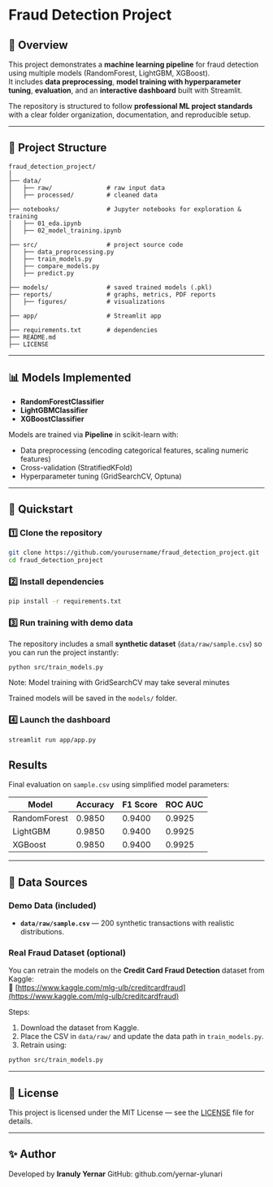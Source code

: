 
# Fraud Detection Project

## 📌 Overview
This project demonstrates a **machine learning pipeline** for fraud detection using multiple models (RandomForest, LightGBM, XGBoost).  
It includes **data preprocessing**, **model training with hyperparameter tuning**, **evaluation**, and an **interactive dashboard** built with Streamlit.

The repository is structured to follow **professional ML project standards** with a clear folder organization, documentation, and reproducible setup.

---

## 📂 Project Structure
```
fraud_detection_project/
│
├── data/
│   ├── raw/               # raw input data
│   ├── processed/         # cleaned data
│
├── notebooks/             # Jupyter notebooks for exploration & training
│   ├── 01_eda.ipynb
│   ├── 02_model_training.ipynb
│
├── src/                   # project source code
│   ├── data_preprocessing.py
│   ├── train_models.py
│   ├── compare_models.py
│   ├── predict.py
│
├── models/                # saved trained models (.pkl)
├── reports/               # graphs, metrics, PDF reports
│   ├── figures/           # visualizations
│
├── app/                   # Streamlit app
│
├── requirements.txt       # dependencies
├── README.md              
├── LICENSE                
```

---

## 📊 Models Implemented
- **RandomForestClassifier**
- **LightGBMClassifier**
- **XGBoostClassifier**

Models are trained via **Pipeline** in scikit-learn with:
- Data preprocessing (encoding categorical features, scaling numeric features)
- Cross-validation (StratifiedKFold)
- Hyperparameter tuning (GridSearchCV, Optuna)

---

## 🚀 Quickstart

### 1️⃣ Clone the repository
```bash
git clone https://github.com/yourusername/fraud_detection_project.git
cd fraud_detection_project
```

### 2️⃣ Install dependencies
```bash
pip install -r requirements.txt
```

### 3️⃣ Run training with demo data
The repository includes a small **synthetic dataset** (`data/raw/sample.csv`) so you can run the project instantly:
```bash
python src/train_models.py
```

Note: Model training with GridSearchCV may take several minutes

Trained models will be saved in the `models/` folder.

### 4️⃣ Launch the dashboard
```bash
streamlit run app/app.py
```

## Results

Final evaluation on `sample.csv` using simplified model parameters:

| Model         | Accuracy | F1 Score | ROC AUC |
|---------------|----------|----------|---------|
| RandomForest  | 0.9850   | 0.9400   | 0.9925  |
| LightGBM      | 0.9850   | 0.9400   | 0.9925  |
| XGBoost       | 0.9850   | 0.9400   | 0.9925  |


---


## 📂 Data Sources

### Demo Data (included)
- **`data/raw/sample.csv`** — 200 synthetic transactions with realistic distributions.

### Real Fraud Dataset (optional)
You can retrain the models on the **Credit Card Fraud Detection** dataset from Kaggle:  
🔗 [https://www.kaggle.com/mlg-ulb/creditcardfraud](https://www.kaggle.com/mlg-ulb/creditcardfraud)

Steps:
1. Download the dataset from Kaggle.
2. Place the CSV in `data/raw/` and update the data path in `train_models.py`.
3. Retrain using:
```bash
python src/train_models.py
```

---


## 📜 License
This project is licensed under the MIT License — see the [LICENSE](LICENSE) file for details.

---

## ✨ Author
Developed by **Iranuly Yernar**
GitHub: github.com/yernar-ylunari
